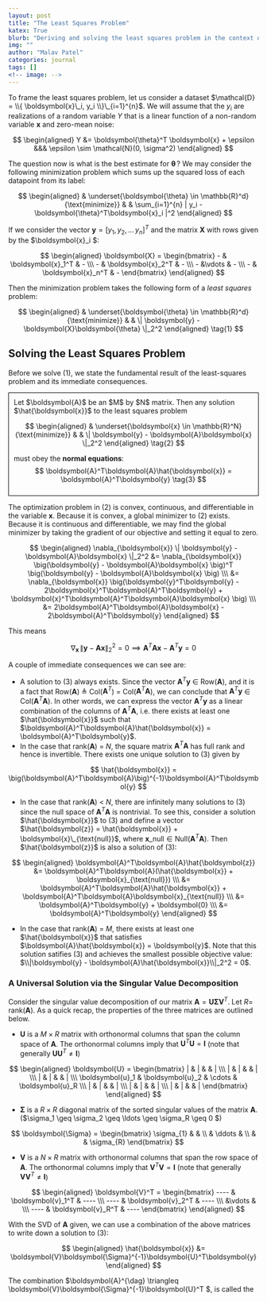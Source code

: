 ```yaml
---
layout: post
title: "The Least Squares Problem"
katex: True
blurb: "Deriving and solving the least squares problem in the context of linear regression"
img: ""
author: "Malav Patel"
categories: journal
tags: []
<!-- image: -->
---
```



To frame the least squares problem, let us consider a dataset $\mathcal{D} =  \\{ \boldsymbol{x}\_i, y_i \\}\_{i=1}^{n}$. We will assume that the $y_i$ are realizations of a random variable $Y$ that is a linear function of a non-random variable $\boldsymbol{x}$ and zero-mean noise:

$$
\begin{aligned}
    Y &= \boldsymbol{\theta}^T \boldsymbol{x} + \epsilon &&& \epsilon \sim \mathcal{N}(0, \sigma^2)
\end{aligned}
$$

The question now is what is the best estimate for $\boldsymbol{\theta}\,$? We may consider the following minimization problem which sums up the squared loss of each datapoint from its label:


$$
\begin{aligned}
& \underset{\boldsymbol{\theta} \in \mathbb{R}^d}{\text{minimize}}
& & \sum_{i=1}^{n} | y_i - \boldsymbol{\theta}^T\boldsymbol{x}_i |^2 
\end{aligned} 
$$

If we consider the vector $\boldsymbol{y} = [y_1,\, y_2,\, ...\, y_n]^T$ and the matrix $\boldsymbol{X}$ with rows given by the $\boldsymbol{x}_i $:

$$
\begin{aligned}
    \boldsymbol{X} = \begin{bmatrix}
    - & \boldsymbol{x}_1^T & -  \\\ 
    - & \boldsymbol{x}_2^T & -  \\\ 
    - &\vdots & - \\\ 
    - & \boldsymbol{x}_n^T & -
\end{bmatrix}
\end{aligned}
$$

Then the minimization problem takes the following form of a $\textit{least squares}$ problem:

$$
\begin{aligned}
& \underset{\boldsymbol{\theta} \in \mathbb{R}^d}{\text{minimize}}
& & \| \boldsymbol{y} - \boldsymbol{X}\boldsymbol{\theta} \|_2^2 
\end{aligned} \tag{1}
$$

## Solving the Least Squares Problem

Before we solve (1), we state the fundamental result of the least-squares problem and its immediate consequences.

<div style="border: 1px solid black; padding: 10px;">
  Let $\boldsymbol{A}$ be an $M$ by $N$ matrix. Then any solution $\hat{\boldsymbol{x}}$ to the least squares problem

  $$
  \begin{aligned}
  & \underset{\boldsymbol{x} \in \mathbb{R}^N}{\text{minimize}}
  & & \| \boldsymbol{y} - \boldsymbol{A}\boldsymbol{x} \|_2^2 
  \end{aligned} \tag{2}
  $$

  must obey the $\textbf{normal equations}$:
  $$
  \boldsymbol{A}^T\boldsymbol{A}\hat{\boldsymbol{x}} = \boldsymbol{A}^T\boldsymbol{y} \tag{3}
  $$
</div>

The optimization problem in (2) is convex, continuous, and differentiable in the variable $\boldsymbol{x}$. Because it is convex, a global minimizer to (2) exists. Because it is continuous and differentiable, we may find the global minimizer by taking the gradient of our objective and setting it equal to zero.

$$
\begin{aligned}
 \nabla_{\boldsymbol{x}}  \| \boldsymbol{y} - \boldsymbol{A}\boldsymbol{x} \|_2^2 &= \nabla_{\boldsymbol{x}} \big(\boldsymbol{y} - \boldsymbol{A}\boldsymbol{x} \big)^T \big(\boldsymbol{y} - \boldsymbol{A}\boldsymbol{x} \big) \\\ 
 &= \nabla_{\boldsymbol{x}} \big(\boldsymbol{y}^T\boldsymbol{y} - 2\boldsymbol{x}^T\boldsymbol{A}^T\boldsymbol{y} + \boldsymbol{x}^T\boldsymbol{A}^T\boldsymbol{A}\boldsymbol{x} \big) \\\ 
 &= 2\boldsymbol{A}^T\boldsymbol{A}\boldsymbol{x} - 2\boldsymbol{A}^T\boldsymbol{y} 
\end{aligned}
$$

This means

$$
  \nabla_{\boldsymbol{x}} \,  \| \boldsymbol{y} - \boldsymbol{A}\boldsymbol{x} \|_2^2 = 0 \implies \boldsymbol{A}^T\boldsymbol{A}\boldsymbol{x} - \boldsymbol{A}^T\boldsymbol{y} = 0
$$

A couple of immediate consequences we can see are:

<!-- $$
\begin{itemize} -->
- A solution to (3) always exists. Since the vector $\boldsymbol{A}^T\boldsymbol{y}$ $\in$ Row($\boldsymbol{A}$), and it is a fact that Row($\boldsymbol{A}$) $\triangleq$ Col($\boldsymbol{A}^T$) = Col($\boldsymbol{A}^T\boldsymbol{A}$), we can conclude that $\boldsymbol{A}^T\boldsymbol{y}$ $\in$ Col($\boldsymbol{A}^T\boldsymbol{A}$). In other words, we can express the vector $\boldsymbol{A}^T\boldsymbol{y}$ as a linear combination of the columns of $\boldsymbol{A}^T\boldsymbol{A}$, i.e. there exists at least one $\hat{\boldsymbol{x}}$ such that $\boldsymbol{A}^T\boldsymbol{A}\hat{\boldsymbol{x}} = \boldsymbol{A}^T\boldsymbol{y}$.
- In the case that rank($\boldsymbol{A}$) = $N$, the square matrix $\boldsymbol{A}^T\boldsymbol{A}$ has full rank and hence is invertible. There exists one unique solution to (3) given by 

$$
\hat{\boldsymbol{x}} = \big(\boldsymbol{A}^T\boldsymbol{A}\big)^{-1}\boldsymbol{A}^T\boldsymbol{y}
$$

- In the case that rank($\boldsymbol{A}$) $<$ $N$, there are infinitely many solutions to (3) since the null space of $\boldsymbol{A}^T\boldsymbol{A}$ is nontrivial. To see this, consider a solution $\hat{\boldsymbol{x}}$ to (3) and define a vector $\hat{\boldsymbol{z}} = \hat{\boldsymbol{x}} + \boldsymbol{x}\_{\text{null}}$, where $\boldsymbol{x}\_{\text{null}} \in \text{Null}(\boldsymbol{A}^T\boldsymbol{A})$. Then $\hat{\boldsymbol{z}}$ is also a solution of (3):

$$
\begin{aligned}
    \boldsymbol{A}^T\boldsymbol{A}\hat{\boldsymbol{z}} &= \boldsymbol{A}^T\boldsymbol{A}(\hat{\boldsymbol{x}} + \boldsymbol{x}_{\text{null}}) \\\ 
    &= \boldsymbol{A}^T\boldsymbol{A}\hat{\boldsymbol{x}} + \boldsymbol{A}^T\boldsymbol{A}\boldsymbol{x}_{\text{null}} \\\ 
    &= \boldsymbol{A}^T\boldsymbol{y} + \boldsymbol{0} \\\ 
    &= \boldsymbol{A}^T\boldsymbol{y}
\end{aligned}
$$

- In the case that rank($\boldsymbol{A}$) = $M$, there exists at least one $\hat{\boldsymbol{x}}$ that satisfies $\boldsymbol{A}\hat{\boldsymbol{x}} = \boldsymbol{y}$. Note that this solution satifies (3) and achieves the smallest possible objective value: $\\|\boldsymbol{y} - \boldsymbol{A}\hat{\boldsymbol{x}}\\|_2^2 = 0$.
<!-- \end{itemize}
$$ -->

### A Universal Solution via the Singular Value Decomposition

Consider the singular value decomposition of our matrix $\boldsymbol{A} = \boldsymbol{U}\boldsymbol{\Sigma}\boldsymbol{V}^T$. Let $R =$ rank($\boldsymbol{A}$). As a quick recap, the properties of the three matrices are outlined below.

- $\boldsymbol{U}$ is a $M \times R$ matrix with orthonormal columns that span the column space of $\boldsymbol{A}$. The orthonormal columns imply that $\boldsymbol{U}^T\boldsymbol{U} = \boldsymbol{I}$ (note that generally $\boldsymbol{U}\boldsymbol{U}^T \neq \boldsymbol{I}$)

$$
\begin{aligned}
    \boldsymbol{U} = \begin{bmatrix}
      | & | &  & | \\\ 
      | & | &  & | \\\ 
      | & | &  & | \\\ 
      \boldsymbol{u}_1 & \boldsymbol{u}_2 & \cdots & \boldsymbol{u}_R \\\
      | & | &  & | \\\
      | & | &  & | \\\ 
      | & | &  & |
\end{bmatrix}
\end{aligned}
$$

- $\boldsymbol{\Sigma}$ is a $R \times R$ diagonal matrix of the sorted singular values of the matrix $\boldsymbol{A}.$ ($\sigma_1 \geq \sigma_2 \geq \ldots \geq \sigma_R \geq 0 $)

$$
  \boldsymbol{\Sigma} =
  \begin{bmatrix}
    \sigma_{1} & & \\
    & \ddots & \\
    & & \sigma_{R}
  \end{bmatrix}
$$

- $\boldsymbol{V}$ is a $N \times R$ matrix with orthonormal columns that span the row space of $\boldsymbol{A}$. The orthonormal columns imply that $\boldsymbol{V}^T\boldsymbol{V} = \boldsymbol{I}$ (note that generally $\boldsymbol{V}\boldsymbol{V}^T \neq \boldsymbol{I}$)

$$
\begin{aligned}
    \boldsymbol{V}^T = \begin{bmatrix}
    ---- & \boldsymbol{v}_1^T & ---- \\\ 
    ---- & \boldsymbol{v}_2^T & ----  \\\ 
     &\vdots &  \\\ 
    ---- & \boldsymbol{v}_R^T & ----
\end{bmatrix}
\end{aligned}
$$

With the SVD of $\boldsymbol{A}$ given, we can use a combination of the above matrices to write down a solution to (3):

$$
\begin{aligned}
  \hat{\boldsymbol{x}} &= \boldsymbol{V}\boldsymbol{\Sigma}^{-1}\boldsymbol{U}^T\boldsymbol{y}
\end{aligned}
$$

The combination $\boldsymbol{A}^{\dag} \triangleq \boldsymbol{V}\boldsymbol{\Sigma}^{-1}\boldsymbol{U}^T $, is called the 


